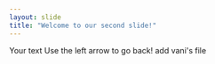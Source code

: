 ```yaml
---
layout: slide
title: "Welcome to our second slide!"
---
```

Your text
Use the left arrow to go back!
add vani's file

